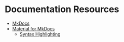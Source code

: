 # Documentation Resources

 - [MkDocs](http://mkdocs.org)
 - [Material for MkDocs](http://squidfunk.github.io/mkdocs-material/)
 	- [Syntax Highlighting](http://squidfunk.github.io/mkdocs-material/extensions/codehilite/)